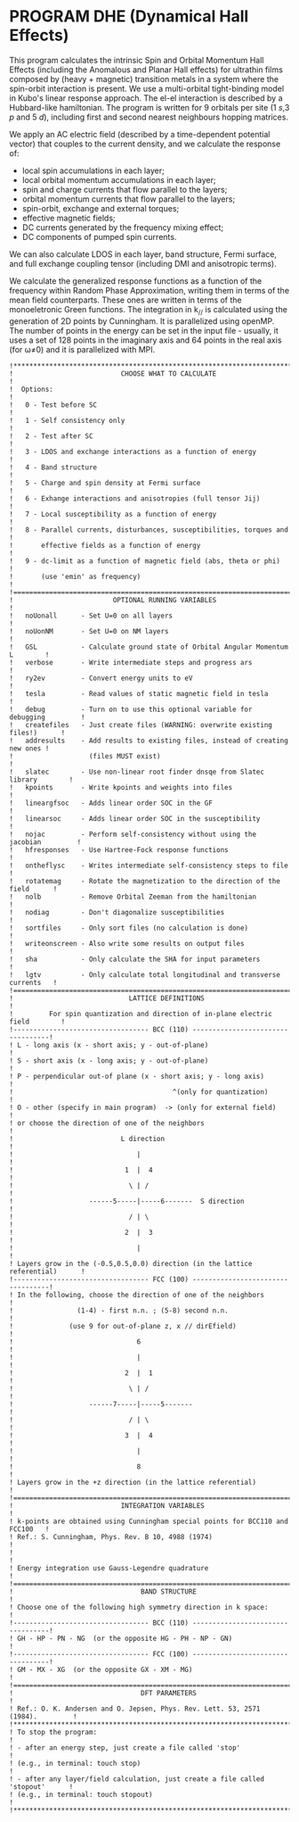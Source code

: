 <h1> PROGRAM DHE (Dynamical Hall Effects) </h1>

This program calculates the intrinsic Spin and Orbital Momentum Hall
Effects (including the Anomalous and Planar Hall effects) for
ultrathin films composed by (heavy + magnetic) transition metals
in a system where the spin-orbit interaction is present. We use
a multi-orbital tight-binding model in Kubo's linear response approach.
The el-el interaction is described by a Hubbard-like hamiltonian.
The program is written for 9 orbitals per site (1 <i>s</i>,3 <i>p</i> and 5 <i>d</i>),
including first and second nearest neighbours hopping matrices.

We apply an AC electric field (described by a time-dependent potential
vector) that couples to the current density, and we calculate the
response of:
 - local spin accumulations in each layer;
 - local orbital momentum accumulations in each layer;
 - spin and charge currents that flow parallel to the layers;
 - orbital momentum currents that flow parallel to the layers;
 - spin-orbit, exchange and external torques;
 - effective magnetic fields;
 - DC currents generated by the frequency mixing effect;
 - DC components of pumped spin currents.

We can also calculate LDOS in each layer, band structure, Fermi surface,
and full exchange coupling tensor (including DMI and anisotropic terms).

We calculate the generalized response functions as a function of the frequency
within Random Phase Approximation, writing them in terms
of the mean field counterparts. These ones are written in terms of the
monoeletronic Green functions. The integration in k<sub>//</sub> is calculated
using the generation of 2D points by Cunningham.
It is parallelized using openMP. The number of points in the energy
can be set in the input file - usually, it uses a set of 128 points
in the imaginary axis and 64 points in the real axis (for &#969;&#8800;0)
and it is parallelized with MPI.
```
!*******************************************************************************!
!                           CHOOSE WHAT TO CALCULATE                            !
!  Options:                                                                     !
!   0 - Test before SC                                                          !
!   1 - Self consistency only                                                   !
!   2 - Test after SC                                                           !
!   3 - LDOS and exchange interactions as a function of energy                  !
!   4 - Band structure                                                          !
!   5 - Charge and spin density at Fermi surface                                !
!   6 - Exhange interactions and anisotropies (full tensor Jij)                 !
!   7 - Local susceptibility as a function of energy                            !
!   8 - Parallel currents, disturbances, susceptibilities, torques and          !
!       effective fields as a function of energy                                !
!   9 - dc-limit as a function of magnetic field (abs, theta or phi)            !
!       (use 'emin' as frequency)                                               !
!===============================================================================!
!                         OPTIONAL RUNNING VARIABLES                            !
!   noUonall      - Set U=0 on all layers                                       !
!   noUonNM       - Set U=0 on NM layers                                        !
!   GSL           - Calculate ground state of Orbital Angular Momentum L        !
!   verbose       - Write intermediate steps and progress ars                   !
!   ry2ev         - Convert energy units to eV                                  !
!   tesla         - Read values of static magnetic field in tesla               !
!   debug         - Turn on to use this optional variable for debugging         !
!   createfiles   - Just create files (WARNING: overwrite existing files!)      !
!   addresults    - Add results to existing files, instead of creating new ones !
!                   (files MUST exist)                                          !
!   slatec        - Use non-linear root finder dnsqe from Slatec library        !
!   kpoints       - Write kpoints and weights into files                        !
!   lineargfsoc   - Adds linear order SOC in the GF                             !
!   linearsoc     - Adds linear order SOC in the susceptibility                 !
!   nojac         - Perform self-consistency without using the jacobian         !
!   hfresponses   - Use Hartree-Fock response functions                         !
!   ontheflysc    - Writes intermediate self-consistency steps to file          !
!   rotatemag     - Rotate the magnetization to the direction of the field      !
!   nolb          - Remove Orbital Zeeman from the hamiltonian                  !
!   nodiag        - Don't diagonalize susceptibilities                          !
!   sortfiles     - Only sort files (no calculation is done)                    !
!   writeonscreen - Also write some results on output files                     !
!   sha           - Only calculate the SHA for input parameters                 !
!   lgtv          - Only calculate total longitudinal and transverse currents   !
!===============================================================================!
!                             LATTICE DEFINITIONS                               !
!         For spin quantization and direction of in-plane electric field        !
!---------------------------------- BCC (110) ----------------------------------!
! L - long axis (x - short axis; y - out-of-plane)                              !
! S - short axis (x - long axis; y - out-of-plane)                              !
! P - perpendicular out-of plane (x - short axis; y - long axis)                !
!                                        ^(only for quantization)               !
! O - other (specify in main program)  -> (only for external field)             !
! or choose the direction of one of the neighbors                               !
!                           L direction                                         !
!                               |                                               !
!                            1  |  4                                            !
!                             \ | /                                             !
!                   ------5-----|-----6-------  S direction                     !
!                             / | \                                             !
!                            2  |  3                                            !
!                               |                                               !
! Layers grow in the (-0.5,0.5,0.0) direction (in the lattice referential)      !
!---------------------------------- FCC (100) ----------------------------------!
! In the following, choose the direction of one of the neighbors                !
!                (1-4) - first n.n. ; (5-8) second n.n.                         !
!              (use 9 for out-of-plane z, x // dirEfield)                       !
!                               6                                               !
!                               |                                               !
!                            2  |  1                                            !
!                             \ | /                                             !
!                   ------7-----|-----5-------                                  !
!                             / | \                                             !
!                            3  |  4                                            !
!                               |                                               !
!                               8                                               !
! Layers grow in the +z direction (in the lattice referential)                  !
!===============================================================================!
!                           INTEGRATION VARIABLES                               !
! k-points are obtained using Cunningham special points for BCC110 and FCC100   !
! Ref.: S. Cunningham, Phys. Rev. B 10, 4988 (1974)                             !
!                                                                               !
! Energy integration use Gauss-Legendre quadrature                              !
!===============================================================================!
!                                BAND STRUCTURE                                 !
! Choose one of the following high symmetry direction in k space:               !
!---------------------------------- BCC (110) ----------------------------------!
! GH - HP - PN - NG  (or the opposite HG - PH - NP - GN)                        !
!---------------------------------- FCC (100) ----------------------------------!
! GM - MX - XG  (or the opposite GX - XM - MG)                                  !
!===============================================================================!
!                                DFT PARAMETERS                                 !
! Ref.:	O. K. Andersen and O. Jepsen, Phys. Rev. Lett. 53, 2571 (1984).         !
!*******************************************************************************!
! To stop the program:                                                          !
! - after an energy step, just create a file called 'stop'                      !
! (e.g., in terminal: touch stop)                                               !
! - after any layer/field calculation, just create a file called 'stopout'      !
! (e.g., in terminal: touch stopout)                                            !
!*******************************************************************************!
```
